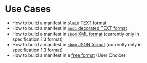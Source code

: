 # Use Cases

- How to build a manifest in [`plain` TEXT format][plain-text]
- How to build a manifest in [`ansi` decorated TEXT format][ansi-text]
- How to build a manifest in [`sbom` XML format][sbom-xml] (currently only in specification 1.3 format)
- How to build a manifest in [`sbom` JSON format][sbom-json] (currently only in specification 1.3 format)
- How to build a manifest in a [free format][custom] (User Choice)

[plain-text]: ./PlainTextFormat.md
[ansi-text]: ./DecoratedTextFormat.md
[sbom-xml]: ./SBomXmlFormat.md
[sbom-json]: ./SBomJsonFormat.md
[custom]: ./CustomFormat.md
